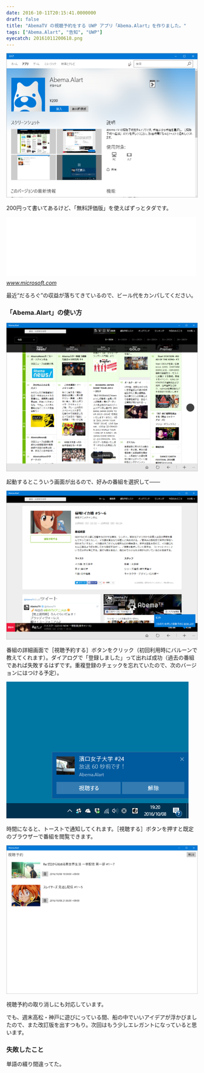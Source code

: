 ```yaml
---
date: 2016-10-11T20:15:41.0000000
draft: false
title: "AbemaTV の視聴予約をする UWP アプリ「Abema.Alart」を作りました。"
tags: ["Abema.Alart", "告知", "UWP"]
eyecatch: 20161011200618.png
---
```

<p><span itemscope itemtype="http://schema.org/Photograph"><img src="20161011200618.png" alt="f:id:daruyanagi:20161011200618p:plain" title="f:id:daruyanagi:20161011200618p:plain" class="hatena-fotolife" itemprop="image"></span></p><p>200円って書いてあるけど、「無料評価版」を使えばずっとタダです。</p><p><iframe src="//hatenablog-parts.com/embed?url=https%3A%2F%2Fwww.microsoft.com%2Fja-jp%2Fstore%2Fp%2Fabemaalart%2F9nblggh42jk1" title="Abema.Alart – Microsoft ストアの Windows アプリ" class="embed-card embed-webcard" scrolling="no" frameborder="0" style="display: block; width: 100%; height: 155px; max-width: 500px; margin: 10px 0px;"></iframe><cite class="hatena-citation"><a href="https://www.microsoft.com/ja-jp/store/p/abemaalart/9nblggh42jk1">www.microsoft.com</a></cite></p><p>最近“だるろぐ”の収益が落ちてきているので、ビール代をカンパしてください。</p>

<div class="section">
<h3>「Abema.Alart」の使い方</h3>
<p><span itemscope itemtype="http://schema.org/Photograph"><img src="20161011200732.png" alt="f:id:daruyanagi:20161011200732p:plain" title="f:id:daruyanagi:20161011200732p:plain" class="hatena-fotolife" itemprop="image"></span></p><p>起動するとこういう画面が出るので、好みの番組を選択して――</p><p><span itemscope itemtype="http://schema.org/Photograph"><img src="20161011200803.png" alt="f:id:daruyanagi:20161011200803p:plain" title="f:id:daruyanagi:20161011200803p:plain" class="hatena-fotolife" itemprop="image"></span></p><p>番組の詳細画面で［視聴予約する］ボタンをクリック（初回利用時にバルーンで教えてくれます）。ダイアログで「登録しました」って出れば成功（過去の番組であれば失敗するはずです。重複登録のチェックを忘れていたので、次のバージョンにはつける予定）。</p><p><span itemscope itemtype="http://schema.org/Photograph"><img src="20161011200911.png" alt="f:id:daruyanagi:20161011200911p:plain" title="f:id:daruyanagi:20161011200911p:plain" class="hatena-fotolife" itemprop="image"></span></p><p>時間になると、トーストで通知してくれます。［視聴する］ボタンを押すと既定のブラウザーで番組を閲覧できます。</p><p><span itemscope itemtype="http://schema.org/Photograph"><img src="20161011200951.png" alt="f:id:daruyanagi:20161011200951p:plain" title="f:id:daruyanagi:20161011200951p:plain" class="hatena-fotolife" itemprop="image"></span></p><p>視聴予約の取り消しにも対応しています。</p><p>でも、週末高松・神戸に遊びにっている間、船の中でいいアイデアが浮かびましたので、また改訂版を出すつもり。次回はもう少しエレガントになっていると思います。</p>

</div>
<div class="section">
<h3>失敗したこと</h3>
<p>単語の綴り間違ってた。</p>

</div>